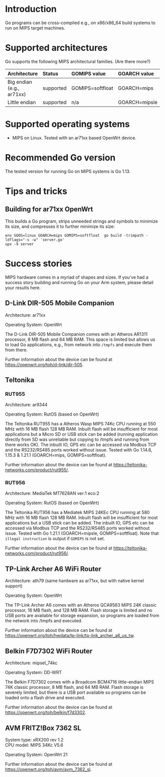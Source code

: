 # Introduction

Go programs can be cross-compiled e.g., on x86/x86\_64 build systems to run on MIPS target machines. 

# Supported architectures

Go supports the following MIPS architectural families. (Are there more?)

| **Architecture** | **Status** | **GOMIPS value** | **GOARCH value** |
|:-----------------|:-----------|:----------------|:-----------------|
| Big endian (e.g., ar71xx) | supported  | GOMIPS=softfloat| GOARCH=mips      |
| Little endian            | supported  | n/a             | GOARCH=mipsle    |

# Supported operating systems

* MIPS on Linux. Tested with an ar71xx based OpenWrt device.

# Recommended Go version

The tested version for running Go on MIPS systems is Go 1.13.

# Tips and tricks

## Building for ar71xx OpenWrt

This builds a Go program, strips unneeded strings and symbols to minimize its size, and compresses it to further minimize its size:

```
env GOOS=linux GOARCH=mips GOMIPS=softfloat  go build -trimpath -ldflags="-s -w" 'server.go'
upx -9 server
```

# Success stories

MIPS hardware comes in a myriad of shapes and sizes. If you've had a success story building and running Go on your Arm system, please detail your results here.

## D-Link DIR-505 Mobile Companion

Architecture: ar71xx

Operating System: OpenWrt

The D-Link DIR-505 Mobile Companion comes with an Atheros AR1311 processor, 8 MB flash and 64 MB RAM. This space is limited but allows us to load Go applications, e.g., from network into `/tmpfs` and execute them from there.

Further information about the device can be found at https://openwrt.org/toh/d-link/dir-505.

## Teltonika 

### RUT955

Architecture: ar9344  

Operating System: RutOS (based on OpenWrt)

The Teltonika RUT955 has a Atheros Wasp MIPS 74Kc CPU running at 550 MHz with 16 MB flash 128 MB RAM. Inbuilt flash will be insufficient for most applications but a Micro SD or USB stick can be added (running application directly from SD was unreliable but copying to /tmpfs and running from there works OK). The inbuilt IO, GPS etc can be accessed via Modbus TCP and the RS232/RS485 ports worked without issue. Tested with Go 1.14.6,  1.15.3 & 1.21.1 (GOARCH=mips, GOMIPS=softfloat). 

Further information about the device can be found at https://teltonika-networks.com/product/rut955/.

### RUT956

Architecture: MediaTek MT7628AN ver:1 eco:2

Operating System: RutOS (based on OpenWrt)

The Teltonika RUT956 has a Mediatek MIPS 24KEc CPU running at 580 MHz with 16 MB flash 128 MB RAM. Inbuilt flash will be insufficient for most applications but a USB stick can be added. The inbuilt IO, GPS etc can be accessed via Modbus TCP and the RS232/RS485 ports worked without issue. Tested with Go 1.21.1 (GOARCH=mipsle, GOMIPS=softfloat). Note that `illegal instruction` is output if `GOMIPS` is not set.

Further information about the device can be found at https://teltonika-networks.com/product/rut956/.

## TP-Link Archer A6 WiFi Router

Architecture: ath79 (same hardware as ar71xx, but with native kernel support)

Operating System: OpenWrt

The TP-Link Archer A6 comes with an Atheros QCA9563 MIPS 24K classic processor, 16 MB flash, and 128 MB RAM. Flash storage is limited and no USB ports are available for storage expansion, so programs are loaded from the network into /tmpfs and executed.

Further information about the device can be found at https://openwrt.org/toh/hwdata/tp-link/tp-link_archer_a6_us_tw.

## Belkin F7D7302 WiFi Router

Architecture: mipsel_74kc

Operating System: DD-WRT

The Belkin F7D7302 comes with a Broadcom BCM4716 little-endian MIPS 74K classic processor, 8 MB flash, and 64 MB RAM. Flash storage is severely limited, but there is a USB port available so programs can be loaded onto a flash drive and executed.

Further information about the device can be found at https://openwrt.org/toh/belkin/f7d3302.

## AVM FRITZ!Box 7362 SL

System type: xRX200 rev 1.2 \
CPU model: MIPS 34Kc V5.6

Operating System: OpenWrt 21

Further information about the device can be found at https://openwrt.org/toh/avm/avm_7362_sl.